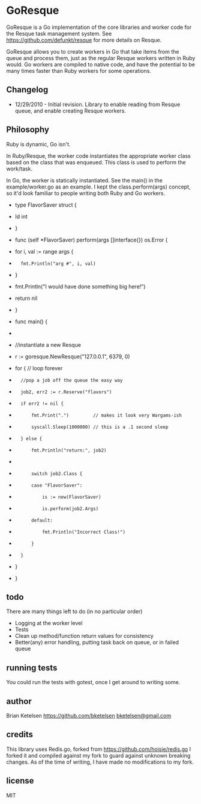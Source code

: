 
# GoResque

GoResque is a Go implementation of the core libraries and worker code for the Resque task management system.  See https://github.com/defunkt/resque for more details on Resque.

GoResque allows you to create workers in Go that take items from the queue and process them, just as the regular Resque workers written in Ruby would.  Go workers are compiled to native code, and have the potential to be many times faster than Ruby workers for some operations.

## Changelog

*  12/29/2010 - Initial revision.  Library to enable reading from Resque queue, and enable creating Resque workers.

## Philosophy

Ruby is dynamic, Go isn't.

In Ruby/Resque, the worker code instantiates the appropriate worker class based on the class that was enqueued.  This class is used to perform the work/task.

In Go, the worker is statically instantiated. See the main() in the example/worker.go as an example. I kept the class.perform(args) concept, so it'd look familiar to people writing both Ruby and Go workers.

* type FlavorSaver struct {
*	Id int
* }


* func (self *FlavorSaver) perform(args []interface{}) os.Error {
*	for i, val := range args {
*		fmt.Println("arg #", i, val)
*	}
*	fmt.Println("I would have done something big here!")
*	return nil
* }

* func main() {
*
*	//instantiate a new Resque
*	r := goresque.NewResque("127.0.0.1", 6379, 0)
*	for { // loop forever
*		//pop a job off the queue the easy way
*		job2, err2 := r.Reserve("flavors")
*		if err2 != nil {
*			fmt.Print(".")         // makes it look very Wargams-ish
*			syscall.Sleep(1000000) // this is a .1 second sleep 
*		} else {
*			fmt.Println("return:", job2)
*
*			switch job2.Class {
*			case "FlavorSaver":
*				is := new(FlavorSaver)
*				is.perform(job2.Args)
*			default:
*				fmt.Println("Incorrect Class!")
*			}
*		}
*	}
* }

## todo

There are many things left to do (in no particular order)

*	Logging at the worker level
*	Tests
*	Clean up method/function return values for consistency
*	Better(any) error handling, putting task back on queue, or in failed queue


## running tests

You could run the tests with gotest, once I get around to writing some.

## author

Brian Ketelsen  https://github.com/bketelsen  bketelsen@gmail.com

## credits

This library uses Redis.go, forked from https://github.com/hoisie/redis.go
I forked it and compiled against my fork to guard against unknown breaking changes.  As of the time of writing, I have made no modifications to my fork.

## license

MIT

